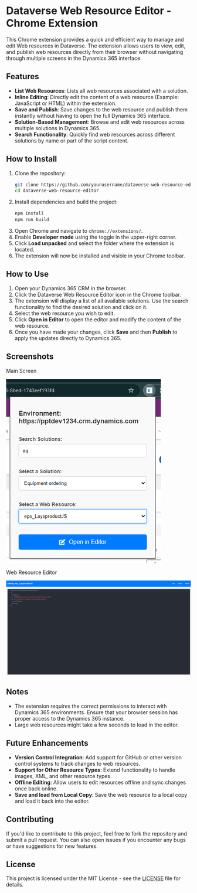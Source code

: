# Dataverse Web Resource Editor - Chrome Extension

This Chrome extension provides a quick and efficient way to manage and edit Web resources in Dataverse. The extension allows users to view, edit, and publish web resources directly from their browser without navigating through multiple screens in the Dynamics 365 interface.

## Features

- **List Web Resources**: Lists all web resources associated with a solution.
- **Inline Editing**: Directly edit the content of a web resource (Example: JavaScript or HTML) within the extension.
- **Save and Publish**: Save changes to the web resource and publish them instantly without having to open the full Dynamics 365 interface.
- **Solution-Based Management**: Browse and edit web resources across multiple solutions in Dynamics 365.
- **Search Functionality**: Quickly find web resources across different solutions by name or part of the script content.

## How to Install

1. Clone the repository:
   ```sh
   git clone https://github.com/yourusername/dataverse-web-resource-editor.git
   cd dataverse-web-resource-editor
   ```
2. Install dependencies and build the project:
   ```sh
   npm install
   npm run build
   ```
3. Open Chrome and navigate to `chrome://extensions/`.
4. Enable **Developer mode** using the toggle in the upper-right corner.
5. Click **Load unpacked** and select the folder where the extension is located.
6. The extension will now be installed and visible in your Chrome toolbar.

## How to Use

1. Open your Dynamics 365 CRM in the browser.
2. Click the Dataverse Web Resource Editor icon in the Chrome toolbar.
3. The extension will display a list of all available solutions. Use the search functionality to find the desired solution and click on it.
4. Select the web resource you wish to edit.
5. Click **Open in Editor** to open the editor and modify the content of the web resource.
6. Once you have made your changes, click **Save** and then **Publish** to apply the updates directly to Dynamics 365.

## Screenshots

Main Screen

![alt text](./images/MainScreen.png)

Web Resource Editor

![alt text](./images/Editorscreen.png)

## Notes

- The extension requires the correct permissions to interact with Dynamics 365 environments. Ensure that your browser session has proper access to the Dynamics 365 instance.
- Large web resources might take a few seconds to load in the editor.

## Future Enhancements

- **Version Control Integration**: Add support for GitHub or other version control systems to track changes to web resources.
- **Support for Other Resource Types**: Extend functionality to handle images, XML, and other resource types.
- **Offline Editing**: Allow users to edit resources offline and sync changes once back online.
- **Save and load from Local Copy**: Save the web resource to a local copy and load it back into the editor.

## Contributing

If you'd like to contribute to this project, feel free to fork the repository and submit a pull request. You can also open issues if you encounter any bugs or have suggestions for new features.

## License

This project is licensed under the MIT License - see the [LICENSE](LICENSE) file for details.
